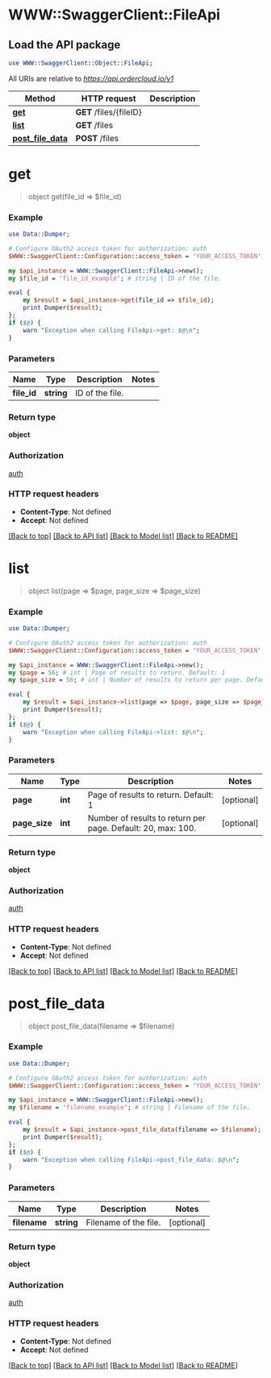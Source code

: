 # WWW::SwaggerClient::FileApi

## Load the API package
```perl
use WWW::SwaggerClient::Object::FileApi;
```

All URIs are relative to *https://api.ordercloud.io/v1*

Method | HTTP request | Description
------------- | ------------- | -------------
[**get**](FileApi.md#get) | **GET** /files/{fileID} | 
[**list**](FileApi.md#list) | **GET** /files | 
[**post_file_data**](FileApi.md#post_file_data) | **POST** /files | 


# **get**
> object get(file_id => $file_id)



### Example 
```perl
use Data::Dumper;

# Configure OAuth2 access token for authorization: auth
$WWW::SwaggerClient::Configuration::access_token = 'YOUR_ACCESS_TOKEN';

my $api_instance = WWW::SwaggerClient::FileApi->new();
my $file_id = 'file_id_example'; # string | ID of the file.

eval { 
    my $result = $api_instance->get(file_id => $file_id);
    print Dumper($result);
};
if ($@) {
    warn "Exception when calling FileApi->get: $@\n";
}
```

### Parameters

Name | Type | Description  | Notes
------------- | ------------- | ------------- | -------------
 **file_id** | **string**| ID of the file. | 

### Return type

**object**

### Authorization

[auth](../README.md#auth)

### HTTP request headers

 - **Content-Type**: Not defined
 - **Accept**: Not defined

[[Back to top]](#) [[Back to API list]](../README.md#documentation-for-api-endpoints) [[Back to Model list]](../README.md#documentation-for-models) [[Back to README]](../README.md)

# **list**
> object list(page => $page, page_size => $page_size)



### Example 
```perl
use Data::Dumper;

# Configure OAuth2 access token for authorization: auth
$WWW::SwaggerClient::Configuration::access_token = 'YOUR_ACCESS_TOKEN';

my $api_instance = WWW::SwaggerClient::FileApi->new();
my $page = 56; # int | Page of results to return. Default: 1
my $page_size = 56; # int | Number of results to return per page. Default: 20, max: 100.

eval { 
    my $result = $api_instance->list(page => $page, page_size => $page_size);
    print Dumper($result);
};
if ($@) {
    warn "Exception when calling FileApi->list: $@\n";
}
```

### Parameters

Name | Type | Description  | Notes
------------- | ------------- | ------------- | -------------
 **page** | **int**| Page of results to return. Default: 1 | [optional] 
 **page_size** | **int**| Number of results to return per page. Default: 20, max: 100. | [optional] 

### Return type

**object**

### Authorization

[auth](../README.md#auth)

### HTTP request headers

 - **Content-Type**: Not defined
 - **Accept**: Not defined

[[Back to top]](#) [[Back to API list]](../README.md#documentation-for-api-endpoints) [[Back to Model list]](../README.md#documentation-for-models) [[Back to README]](../README.md)

# **post_file_data**
> object post_file_data(filename => $filename)



### Example 
```perl
use Data::Dumper;

# Configure OAuth2 access token for authorization: auth
$WWW::SwaggerClient::Configuration::access_token = 'YOUR_ACCESS_TOKEN';

my $api_instance = WWW::SwaggerClient::FileApi->new();
my $filename = 'filename_example'; # string | Filename of the file.

eval { 
    my $result = $api_instance->post_file_data(filename => $filename);
    print Dumper($result);
};
if ($@) {
    warn "Exception when calling FileApi->post_file_data: $@\n";
}
```

### Parameters

Name | Type | Description  | Notes
------------- | ------------- | ------------- | -------------
 **filename** | **string**| Filename of the file. | [optional] 

### Return type

**object**

### Authorization

[auth](../README.md#auth)

### HTTP request headers

 - **Content-Type**: Not defined
 - **Accept**: Not defined

[[Back to top]](#) [[Back to API list]](../README.md#documentation-for-api-endpoints) [[Back to Model list]](../README.md#documentation-for-models) [[Back to README]](../README.md)

